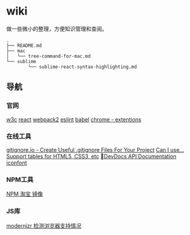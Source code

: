 # wiki

做一些微小的整理，方便知识管理和查阅。

	.
	├── README.md
	├── mac
	│   └── tree-command-for-mac.md
	└── sublime
			└── sublime-react-syntax-highlighting.md


## 导航

### 官网
[w3c](https://www.w3.org/)
[react](https://facebook.github.io/react/)
[webpack2](https://webpack.js.org/)
[eslint](http://eslint.org/)
[babel](https://babeljs.io/)
[chrome - extentions](https://developer.chrome.com/extensions)
### 在线工具
[gitignore.io - Create Useful .gitignore Files For Your Project](https://www.gitignore.io/)
[Can I use... Support tables for HTML5, CSS3, etc](http://www.caniuse.com/)
[DevDocs API Documentation](http://devdocs.io/)
[iconfont](http://www.iconfont.cn/)

### NPM工具
[NPM 淘宝 镜像](https://npm.taobao.org/)

### JS库
[modernizr 检测浏览器支持情况](https://modernizr.com/)